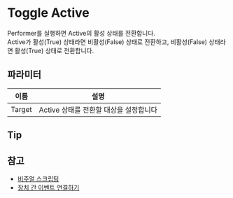 # Toggle Active

Performer를 실행하면 Active의 활성 상태를 전환합니다.  
Active가 활성(True) 상태라면 비활성(False) 상태로 전환하고, 비활성(False) 상태라면 활성(True) 상태로 전환합니다.


## 파라미터

| **이름** | **설명**                   |
|--------|--------------------------|
| Target | Active 상태를 전환할 대상을 설정합니다 |


## Tip


## 참고

- [비주얼 스크립팅](Visual-Scripting.md)
- [장치 간 이벤트 연결하기](Connect-Event-Between-Devices.md)